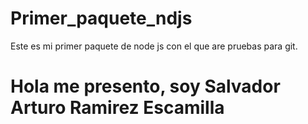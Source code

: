 # Primer_paquete_ndjs
Este es mi primer paquete de node js con el que are pruebas para git.
<h1>Hola me presento, soy Salvador Arturo Ramirez Escamilla</h1>